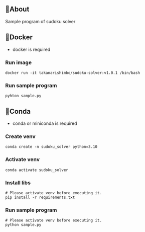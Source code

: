 ## 🔢About

Sample program of sudoku solver

## 🐋Docker

- docker is required

### Run image

```
docker run -it takanarishimbo/sudoku-solver:v1.0.1 /bin/bash
```

### Run sample program

```
pyhton sample.py
```

## 🐍Conda

- conda or miniconda is required

### Create venv

```
conda create -n sudoku_solver python=3.10
```

### Activate venv

```
conda activate sudoku_solver
```

### Install libs

```
# Please activate venv before executing it.
pip install -r requirements.txt
```

### Run sample program

```
# Please activate venv before executing it.
python sample.py
```
